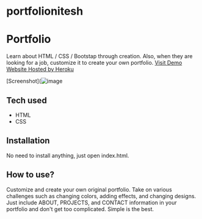 # portfolionitesh



# Portfolio
 Learn about HTML / CSS / Bootstap through creation. Also, when they are looking for a job, customize it to create your own portfolio.
[Visit Demo Website Hosted by Heroku](https://portfolio-dantrell.herokuapp.com)

[Screenshot](![image](https://user-images.githubusercontent.com/96897168/152036300-4d23feb7-7643-4e69-9bc4-7b582eb4e451.png)


## Tech used
* HTML
* CSS
## Installation
No need to install anything, just open index.html.
## How to use?
Customize and create your own original portfolio. Take on various challenges such as changing colors, adding effects, and changing designs. Just include ABOUT, PROJECTS, and CONTACT information in your portfolio and don't get too complicated. Simple is the best.











